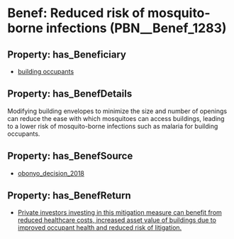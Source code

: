 # Benef: __Reduced risk of mosquito-borne infections__ (PBN__Benef_1283)

## Property: has_Beneficiary

* [building occupants](../Stakeholder/PBN__Stakeholder_97)

## Property: has_BenefDetails

Modifying building envelopes to minimize the size and number of openings can reduce the ease with which mosquitoes can access buildings, leading to a lower risk of mosquito-borne infections such as malaria for building occupants.

## Property: has_BenefSource

* [obonyo_decision_2018](../Article/PBN__Article_272)

## Property: has_BenefReturn

* [Private investors investing in this mitigation measure can benefit from reduced healthcare costs, increased asset value of buildings due to improved occupant health and reduced risk of litigation.](../BenefReturn/PBN__BenefReturn_1447)

